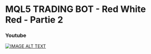 # MQL5 TRADING BOT - Red White Red - Partie 2

### Youtube

[![IMAGE ALT TEXT](http://img.youtube.com/vi/z1SDr3Ic--Y/0.jpg)](http://www.youtube.com/watch?v=z1SDr3Ic--Y "MQL5 TRADING BOT - Red White Red - Partie 2")